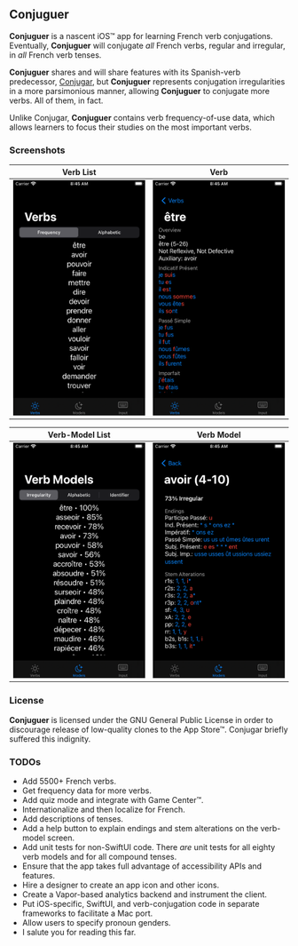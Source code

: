 ## Conjuguer

**Conjuguer** is a nascent iOS™ app for learning French verb conjugations. Eventually, **Conjuguer** will conjugate _all_ French verbs, regular and irregular, in _all_ French verb tenses.

**Conjuguer** shares and will share features with its Spanish-verb predecessor, [Conjugar](https://itunes.apple.com/us/app/conjugar/id1236500467?mt=8), but **Conjuguer** represents conjugation irregularities in a more parsimonious manner, allowing **Conjuguer** to conjugate more verbs. All of them, in fact.

Unlike Conjugar, **Conjuguer** contains verb frequency-of-use data, which allows learners to focus their studies on the most important verbs.

### Screenshots

| Verb List | Verb |
| --- | --- |
| ![](Images/verbs.png) | ![](Images/verb.png) |

| Verb-Model List | Verb Model |
| --- | --- |
| ![](Images/models.png) | ![](Images/model.png) |

### License

**Conjuguer** is licensed under the GNU General Public License in order to discourage release of low-quality clones to the App Store™. Conjugar briefly suffered this indignity.

### TODOs

* Add 5500+ French verbs.
* Get frequency data for more verbs.
* Add quiz mode and integrate with Game Center™.
* Internationalize and then localize for French.
* Add descriptions of tenses.
* Add a help button to explain endings and stem alterations on the verb-model screen.
* Add unit tests for non-SwiftUI code. There _are_ unit tests for all eighty verb models and for all compound tenses.
* Ensure that the app takes full advantage of accessibility APIs and features.
* Hire a designer to create an app icon and other icons.
* Create a Vapor-based analytics backend and instrument the client.
* Put iOS-specific, SwiftUI, and verb-conjugation code in separate frameworks to facilitate a Mac port.
* Allow users to specify pronoun genders.
* I salute you for reading this far.


